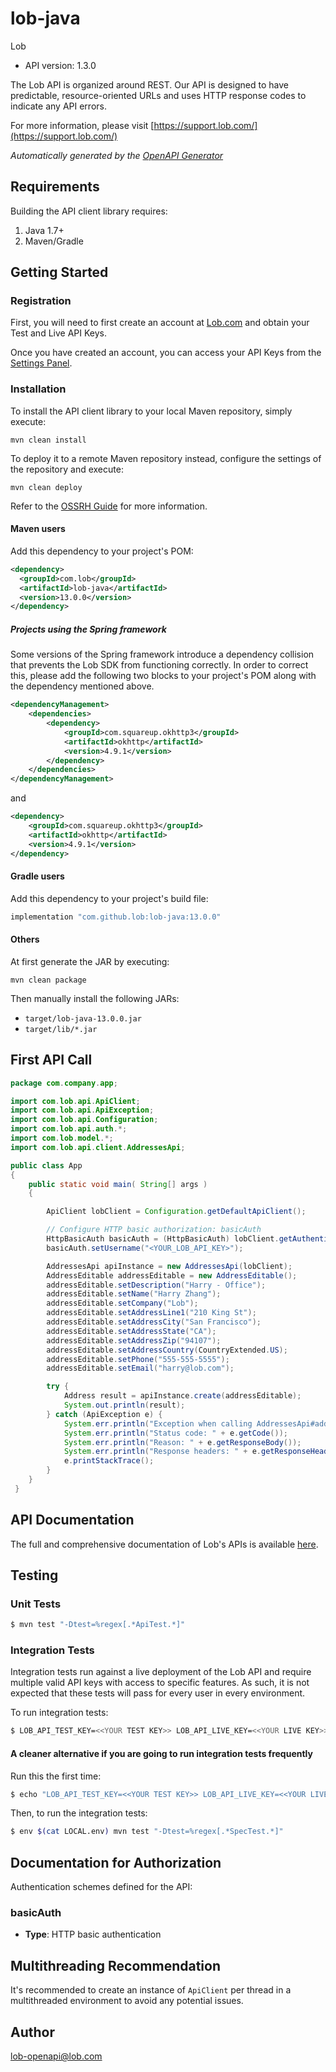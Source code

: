 # lob-java

Lob
- API version: 1.3.0

The Lob API is organized around REST. Our API is designed to have predictable, resource-oriented URLs and uses HTTP response codes to indicate any API errors.

For more information, please visit [https://support.lob.com/](https://support.lob.com/)

*Automatically generated by the [OpenAPI Generator](https://openapi-generator.tech)*


## Requirements

Building the API client library requires:
1. Java 1.7+
2. Maven/Gradle

## Getting Started

### Registration

First, you will need to first create an account at [Lob.com](https://dashboard.lob.com/#/register) and obtain your Test and Live API Keys.

Once you have created an account, you can access your API Keys from the [Settings Panel](https://dashboard.lob.com/#/settings).

### Installation

To install the API client library to your local Maven repository, simply execute:

```shell
mvn clean install
```

To deploy it to a remote Maven repository instead, configure the settings of the repository and execute:

```shell
mvn clean deploy
```

Refer to the [OSSRH Guide](http://central.sonatype.org/pages/ossrh-guide.html) for more information.

#### Maven users

Add this dependency to your project's POM:

```xml
<dependency>
  <groupId>com.lob</groupId>
  <artifactId>lob-java</artifactId>
  <version>13.0.0</version>
</dependency>
```

##### Projects using the Spring framework

Some versions of the Spring framework introduce a dependency collision that prevents the Lob SDK from functioning correctly. In order to correct this, please add the following two blocks to your project's POM along with the dependency mentioned above.

```xml
<dependencyManagement>
    <dependencies>
        <dependency>
            <groupId>com.squareup.okhttp3</groupId>
            <artifactId>okhttp</artifactId>
            <version>4.9.1</version>
        </dependency>
    </dependencies>
</dependencyManagement>
```
and
```xml
<dependency>
    <groupId>com.squareup.okhttp3</groupId>
    <artifactId>okhttp</artifactId>
    <version>4.9.1</version>
</dependency>
```

#### Gradle users

Add this dependency to your project's build file:

```groovy
implementation "com.github.lob:lob-java:13.0.0"
```

#### Others

At first generate the JAR by executing:

```shell
mvn clean package
```

Then manually install the following JARs:

* `target/lob-java-13.0.0.jar`
* `target/lib/*.jar`


## First API Call

```java
package com.company.app;

import com.lob.api.ApiClient;
import com.lob.api.ApiException;
import com.lob.api.Configuration;
import com.lob.api.auth.*;
import com.lob.model.*;
import com.lob.api.client.AddressesApi;

public class App
{
    public static void main( String[] args )
    {

        ApiClient lobClient = Configuration.getDefaultApiClient();

        // Configure HTTP basic authorization: basicAuth
        HttpBasicAuth basicAuth = (HttpBasicAuth) lobClient.getAuthentication("basicAuth");
        basicAuth.setUsername("<YOUR_LOB_API_KEY>");

        AddressesApi apiInstance = new AddressesApi(lobClient);
        AddressEditable addressEditable = new AddressEditable();
        addressEditable.setDescription("Harry - Office");
        addressEditable.setName("Harry Zhang");
        addressEditable.setCompany("Lob");
        addressEditable.setAddressLine1("210 King St");
        addressEditable.setAddressCity("San Francisco");
        addressEditable.setAddressState("CA");
        addressEditable.setAddressZip("94107");
        addressEditable.setAddressCountry(CountryExtended.US);
        addressEditable.setPhone("555-555-5555");
        addressEditable.setEmail("harry@lob.com");

        try {
            Address result = apiInstance.create(addressEditable);
            System.out.println(result);
        } catch (ApiException e) {
            System.err.println("Exception when calling AddressesApi#addressCreate");
            System.err.println("Status code: " + e.getCode());
            System.err.println("Reason: " + e.getResponseBody());
            System.err.println("Response headers: " + e.getResponseHeaders());
            e.printStackTrace();
        }
    }
 }
```

## API Documentation

The full and comprehensive documentation of Lob's APIs is available [here](https://docs.lob.com/).

## Testing

### Unit Tests

```bash
$ mvn test "-Dtest=%regex[.*ApiTest.*]"
```

### Integration Tests

Integration tests run against a live deployment of the Lob API and require multiple valid API keys with access to specific features. As such, it is not expected that these tests will pass for every user in every environment.

To run integration tests:

```bash
$ LOB_API_TEST_KEY=<<YOUR TEST KEY>> LOB_API_LIVE_KEY=<<YOUR LIVE KEY>> mvn test "-Dtest=%regex[.*SpecTest.*]"
```

#### A cleaner alternative if you are going to run integration tests frequently

Run this the first time:

```bash
$ echo "LOB_API_TEST_KEY=<<YOUR TEST KEY>> LOB_API_LIVE_KEY=<<YOUR LIVE KEY>>" > LOCAL.env
```

Then, to run the integration tests:

```bash
$ env $(cat LOCAL.env) mvn test "-Dtest=%regex[.*SpecTest.*]"
```

## Documentation for Authorization

Authentication schemes defined for the API:
### basicAuth

- **Type**: HTTP basic authentication

## Multithreading Recommendation

It's recommended to create an instance of `ApiClient` per thread in a multithreaded environment to avoid any potential issues.

## Author

lob-openapi@lob.com

